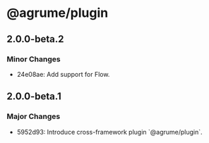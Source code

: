# @agrume/plugin

## 2.0.0-beta.2

### Minor Changes

- 24e08ae: Add support for Flow.

## 2.0.0-beta.1

### Major Changes

- 5952d93: Introduce cross-framework plugin \`@agrume/plugin\`.
